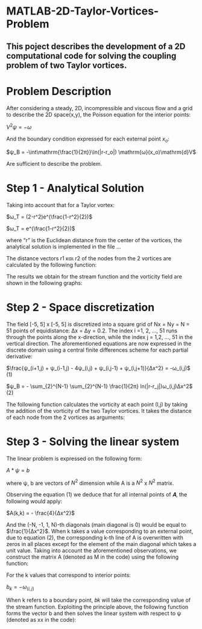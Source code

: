 # MATLAB-2D-Taylor-Vortices-Problem

## This poject describes the development of a 2D computational code for solving the coupling problem of two Taylor vortices.

# Problem Description

After considering a steady, 2D, incompressible and viscous flow and a grid to describe the 2D space(x,y),
the Poisson equation for the interior points:

$V^2ψ=-ω$

And the boundary condition expressed for each external point $x_o$:

$ψ_Β = -\int\mathrm{\frac{1}{2π}}\ln(|r-r_o|) \mathrm{ω}(x_o)\mathrm{d}V$

Are sufficient to describe the problem.

# Step 1 - Analytical Solution

Taking into account that for a Taylor vortex:

$ω_Τ = (2-r^2)e^(\frac{1-r^2}{2})$

$ω_Τ = e^(\frac{1-r^2}{2})$

where “r” is the Euclidean distance from the center of the vortices, the analytical
solution is implemented in the file ...


The distance vectors r1 και r2 of the nodes from the 2 vortices are calculated by the
following function:

The results we obtain for the stream function and the vorticity field are shown in the
following graphs:



# Step 2 - Space discretization

The field [-5, 5] x [-5, 5] is discretized into a square grid of Nx = Ny = N = 51 points of
equidistance: Δx = Δy = 0.2.
The index i =1, 2, …, 51 runs through the points along the x-direction, while the index j = 1,2, …, 51 in the vertical direction. The aforementioned equations are now expressed in the discrete domain using a central finite differences scheme for each partial derivative:


$\frac{ψ_(i+1,j) + ψ_(i-1,j) - 4ψ_(i,j) + ψ_(i,j-1) + ψ_(i,j+1)}{Δx^2} = -ω_(i,j)$    (1)

$ψ_Β = - \sum_{2}^{N-1} \sum_{2}^{N-1} \frac{1}{2π} ln(|r-r_j|)ω_(i,j)Δx^2$           (2)


The following function calculates the vorticity at each point (I,j) by taking the addition of the vorticity of the two Taylor vortices. It takes the distance of each node from the 2
vortices as arguments:


# Step 3 - Solving the linear system

The linear problem is expressed on the following form:

$A*ψ = b$

where ψ, b are vectors of $N^2$ dimension while A is a $N^2$ x $N^2$ matrix.

Observing the equation (1) we deduce that for all internal points of 𝜜, the following would
apply:

$A(k,k) = - \frac{4}{Δx^2}$

And the (-N, -1, 1, N)-th diagonals (main diagonal is 0) would be equal to $\frac{1}\{Δx^2}$.
When k takes a value corresponding to an external point, due to equation (2), the
corresponding k-th line of A is overwritten with zeros in all places except for the element
of the main diagonal which takes a unit value.
Taking into account the aforementioned observations, we construct the matrix A (denoted
as M in the code) using the following function:

For the k values that correspond to interior points:

$b_k = -ω_(i,j)$

When k refers to a boundary point, 𝑏𝑘 will take the corresponding value of the stream
function. Exploiting the principle above, the following function forms the vector b and
then solves the linear system with respect to ψ (denoted as xx in the code):


















